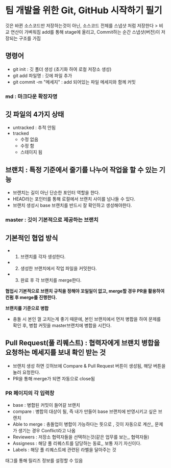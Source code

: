 # 팀 개발을 위한 Git, GitHub 시작하기 필기

깃은 바뀐 소스코드만 저장하는것이 아닌, 소스코드 전체를 스냅샷 처럼 저장한다 > 비교 연산이 가벼워짐
add를 통해 stage에 올리고, Commit하는 순간 스냅샷(버전)이 저장되는 구조를 가짐


## 명령어
- git init : 깃 폴더 생성 (초기화 하여 로컬 저장소 생성)
- git add 파일명 : 깃에 파일 추가
- git commit -m "메세지" : add 되어있는 파일 메세지와 함께 커밋

### md : 마크다운 확장자명


## 깃 파일의 4가지 상태
- untracked : 추적 안됨
- tracked
  - 수정 없음
  - 수정 함
  - 스테이지 됨 

## 브랜치 : 특정 기준에서 줄기를 나누어 작업을 할 수 있는 기능
- 브랜치는 길이 아닌 단순한 포인터 역할을 한다. 
- HEAD라는 포인터를 통해 로컬에서 브랜치 사이를 넘나들 수 있다.
- 브랜치 생성시 base 브랜치를 반드시 잘 확인하고 생성해야한다.

### master : 깃이 기본적으로 제공하는 브랜치

## 기본적인 협업 방식
- 1. 브랜치를 각자 생성한다.
- 2. 생성한 브랜치에서 작업 파일을 커밋한다.
- 3. 완료 후 각 브랜치를 merge한다.

**협업시 기본적으로 브랜치 규칙을 정해야 꼬일일이 없고, merge할 경우 PR을 활용하여 컨펌 후 merge를 진행한다.**

**브랜치를 기준으로 병합**
- 충돌 시 본인 껄 고치는게 좋기 때문에, 본인 브랜치에서 먼저 병합을 하여 문제를 확인 후, 병합 커밋을 master브랜치에 병합을 시킨다.

## Pull Request(풀 리퀘스트) : 협력자에게 브랜치 병합을 요청하는 메세지를 보내 확인 받는 것
- 브랜치 생성 하면 깃허브에 Compare & Pull Request 버튼이 생성됨, 해당 버튼을 눌러 요청한다.
- PR을 통해 merge가 되면 자동으로 close됨

### PR 페이지의 각 입력창
- base : 병합된 커밋이 들어갈 브랜치
- compare : 병합의 대상이 될, 즉 내가 만들어 base 브랜치에 반영시키고 싶은 브랜치
- Able to merge : 충돌업이 병합이 가능하다는 뜻으로 , 깃이 자동으로 계산,, 문제가 생기는 경우 Conflict라고 나옴
- Reviewers : 저장소 협력자들을 선택하는것(같은 업무를 보는,, 협력자들)
- Assigness : 해당 풀 리퀘스트를 담당하는 동료,, 보통 자기 자신이다. 
- Labels : 해당 풀 리퀘스트에 관련된 라벨을 달아주는 것

태그를 통해 릴리즈 정보를 설정할 수 있음
